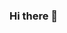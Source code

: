 ### Hi there 👋

<!--
**Engenia/Engenia** is a ✨ _special_ ✨ repository because its `README.md` (this file) appears on your GitHub profile.

Engenia website was at www.engenia.com.au
placed here while a new host is found
